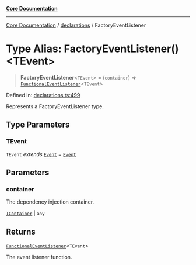 [**Core Documentation**](../../README.md)

***

[Core Documentation](../../README.md) / [declarations](../README.md) / FactoryEventListener

# Type Alias: FactoryEventListener()\<TEvent\>

> **FactoryEventListener**\<`TEvent`\> = (`container`) => [`FunctionalEventListener`](FunctionalEventListener.md)\<`TEvent`\>

Defined in: [declarations.ts:499](https://github.com/stonemjs/core/blob/e2fddc9518734748c09a72d4b4064dd1d4c1288c/src/declarations.ts#L499)

Represents a FactoryEventListener type.

## Type Parameters

### TEvent

`TEvent` *extends* [`Event`](../../events/Event/classes/Event.md) = [`Event`](../../events/Event/classes/Event.md)

## Parameters

### container

The dependency injection container.

[`IContainer`](IContainer.md) | `any`

## Returns

[`FunctionalEventListener`](FunctionalEventListener.md)\<`TEvent`\>

The event listener function.

